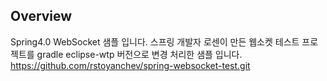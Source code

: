 ## Overview

Spring4.0 WebSocket 샘플 입니다. 
스프링 개발자 로센이 만든 웹소켓 테스트 프로젝트를 gradle eclipse-wtp 버전으로 변경 처리한 샘플 입니다.
https://github.com/rstoyanchev/spring-websocket-test.git
